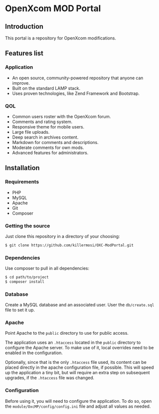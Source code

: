# OpenXcom MOD Portal

## Introduction

This portal is a repository for OpenXcom modifications.

## Features list

### Application

* An open source, community-powered repository that anyone can improve.
* Built on the standard LAMP stack.
* Uses proven technologies, like Zend Framework and Bootstrap.

### QOL

* Common users roster with the OpenXcom forum.
* Comments and rating system.
* Responsive theme for mobile users.
* Large file uploads.
* Deep search in archives content.
* Markdown for comments and descriptions.
* Moderate comments for own mods.
* Advanced features for administrators.

## Installation

### Requirements

* PHP
* MySQL
* Apache
* Git
* Composer

### Getting the source

Just clone this repository in a directory of your choosing:

```bash
$ git clone https://github.com/killermosi/OXC-ModPortal.git
```

### Dependencies

Use composer to pull in all dependencies:

```bash
$ cd path/to/project
$ composer install
```

### Database

Create a MySQL database and an associated user. User the `db/create.sql` file
to set it up.

### Apache

Point Apache to the `public` directory to use for public access.

The application uses an `.htaccess` located in the `public` directory to
configure the Apache server. To make use of it, local overrides need to be
enabled in the configuration.

Optionally, since that is the only `.htaccess` file used, its content can be
placed directly in the apache configuration file, if possible. This will speed
up the application a tiny bit, but will require an extra step on subsequent
upgrades, if the `.htaccess` file was changed.

### Configuration

Before using it, you will need to configure the application. To do so,
open the `module/OxcMP/config/config.ini` file and adjust all values as needed.

